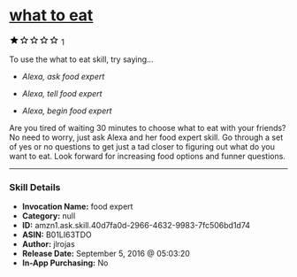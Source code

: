 # [what to eat](http://alexa.amazon.com/#skills/amzn1.ask.skill.40d7fa0d-2966-4632-9983-7fc506bd1d74)
![1 stars](../../images/ic_star_black_18dp_1x.png)![1 stars](../../images/ic_star_border_black_18dp_1x.png)![1 stars](../../images/ic_star_border_black_18dp_1x.png)![1 stars](../../images/ic_star_border_black_18dp_1x.png)![1 stars](../../images/ic_star_border_black_18dp_1x.png) 1

To use the what to eat skill, try saying...

* *Alexa, ask food expert*

* *Alexa, tell food expert*

* *Alexa, begin food expert*

Are you tired of waiting 30 minutes to choose what to eat with your friends? No need to worry, just ask Alexa and her food expert skill. Go through a set of yes or no questions to get just a tad closer to figuring out what do you want to eat. Look forward for increasing food options and funner questions.

***

### Skill Details

* **Invocation Name:** food expert
* **Category:** null
* **ID:** amzn1.ask.skill.40d7fa0d-2966-4632-9983-7fc506bd1d74
* **ASIN:** B01LI63TDO
* **Author:** jlrojas
* **Release Date:** September 5, 2016 @ 05:03:20
* **In-App Purchasing:** No
